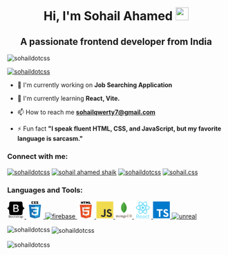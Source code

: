 
<h1 align="center">Hi, I'm Sohail Ahamed <img src="https://user-images.githubusercontent.com/39955420/147578264-bae0526c-028a-49d2-8af8-d08bb4edbd2a.gif" height="30" width="30">
<h2 align ="center">  A passionate frontend developer from India </h2>        


<img align="right" src="https://i.pinimg.com/originals/e8/f4/53/e8f453469a3ec97ecd354df465d73913.gif" alt="">
<p align="left"> <img
        src="https://komarev.com/ghpvc/?username=sohaildotcss&label=Profile%20views&color=0e75b6&style=flat"
        alt="sohaildotcss" /> </p>

<p align="left"> <a href="https://twitter.com/sohaildotcss" target="blank"><img
            src="https://img.shields.io/twitter/follow/sohaildotcss?logo=twitter&style=for-the-badge"
            alt="sohaildotcss" /></a> </p>

- 🔭 I'm currently working on **Job Searching Application**

- 🌱 I'm currently learning **React, Vite.**

- 📫 How to reach me **sohailqwerty7@gmail.com**

- ⚡ Fun fact **"I speak fluent HTML, CSS, and JavaScript, but my favorite language is sarcasm."**

<h3 align="left">Connect with me:</h3>
<p align="left">
    <a href="https://twitter.com/sohaildotcss" target="blank"><img align="center"
            src="https://raw.githubusercontent.com/rahuldkjain/github-profile-readme-generator/master/src/images/icons/Social/twitter.svg"
            alt="sohaildotcss" height="30" width="40" /></a>
    <a href="https://linkedin.com/in/sohail ahamed shaik" target="blank"><img align="center"
            src="https://raw.githubusercontent.com/rahuldkjain/github-profile-readme-generator/master/src/images/icons/Social/linked-in-alt.svg"
            alt="sohail ahamed shaik" height="30" width="40" /></a>
    <a href="https://fb.com/sohaildotcss" target="blank"><img align="center"
            src="https://raw.githubusercontent.com/rahuldkjain/github-profile-readme-generator/master/src/images/icons/Social/facebook.svg"
            alt="sohaildotcss" height="30" width="40" /></a>
    <a href="https://instagram.com/sohail.css" target="blank"><img align="center"
            src="https://raw.githubusercontent.com/rahuldkjain/github-profile-readme-generator/master/src/images/icons/Social/instagram.svg"
            alt="sohail.css" height="30" width="40" /></a>
</p>

<h3 align="left">Languages and Tools:</h3>
<p align="left"> <a href="https://getbootstrap.com" target="_blank" rel="noreferrer"> <img
            src="https://raw.githubusercontent.com/devicons/devicon/master/icons/bootstrap/bootstrap-plain-wordmark.svg"
            alt="bootstrap" width="40" height="40" /> </a> <a href="https://www.w3schools.com/css/" target="_blank"
        rel="noreferrer"> <img
            src="https://raw.githubusercontent.com/devicons/devicon/master/icons/css3/css3-original-wordmark.svg"
            alt="css3" width="40" height="40" /> </a> <a href="https://firebase.google.com/" target="_blank"
        rel="noreferrer"> <img src="https://www.vectorlogo.zone/logos/firebase/firebase-icon.svg" alt="firebase"
            width="40" height="40" /> </a> <a href="https://www.w3.org/html/" target="_blank" rel="noreferrer"> <img
            src="https://raw.githubusercontent.com/devicons/devicon/master/icons/html5/html5-original-wordmark.svg"
            alt="html5" width="40" height="40" /> </a> <a href="https://developer.mozilla.org/en-US/docs/Web/JavaScript"
        target="_blank" rel="noreferrer"> <img
            src="https://raw.githubusercontent.com/devicons/devicon/master/icons/javascript/javascript-original.svg"
            alt="javascript" width="40" height="40" /> </a> <a href="https://www.mongodb.com/" target="_blank"
        rel="noreferrer"> <img
            src="https://raw.githubusercontent.com/devicons/devicon/master/icons/mongodb/mongodb-original-wordmark.svg"
            alt="mongodb" width="40" height="40" /> </a> <a href="https://reactjs.org/" target="_blank"
        rel="noreferrer"> <img
            src="https://raw.githubusercontent.com/devicons/devicon/master/icons/react/react-original-wordmark.svg"
            alt="react" width="40" height="40" /> </a> <a href="https://www.typescriptlang.org/" target="_blank"
        rel="noreferrer"> <img
            src="https://raw.githubusercontent.com/devicons/devicon/master/icons/typescript/typescript-original.svg"
            alt="typescript" width="40" height="40" /> </a> <a href="https://unrealengine.com/" target="_blank"
        rel="noreferrer"> <img
            src="https://raw.githubusercontent.com/kenangundogan/fontisto/036b7eca71aab1bef8e6a0518f7329f13ed62f6b/icons/svg/brand/unreal-engine.svg"
            alt="unreal" width="40" height="40" /> </a> </p>

<p><img align="left"
        src="https://github-readme-stats.vercel.app/api/top-langs?username=sohaildotcss&show_icons=true&locale=en&layout=compact"
        alt="sohaildotcss" /></p>

<p>&nbsp;<img align="center"
        src="https://github-readme-stats.vercel.app/api?username=sohaildotcss&show_icons=true&locale=en"
        alt="sohaildotcss" /></p>

<p><img align="center" src="https://github-readme-streak-stats.herokuapp.com/?user=sohaildotcss&" alt="sohaildotcss" />
</p>
